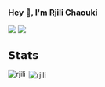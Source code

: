 ### Hey 👋, I'm Rjili Chaouki

[![](https://img.shields.io/badge/-@rjili-%23181717?style=flat-square&logo=github)](https://github.com/rjili)
[![](https://img.shields.io/badge/-rjili%20Chaouki-blue?style=flat-square&logo=Linkedin&logoColor=white&link=https://www.linkedin.com/in/rjili-chaouki/)](https://www.linkedin.com/in/rjili-chaouki/)

## 𝗦𝘁𝗮𝘁𝘀 
<img align="left" src="https://github-readme-stats.vercel.app/api?username=rjili&show_icons=true&theme=dracula&layout=compact" alt="rjili" />
&nbsp;<img align="center" src="https://github-readme-streak-stats.herokuapp.com/?user=rjili&" alt="rjili" />
